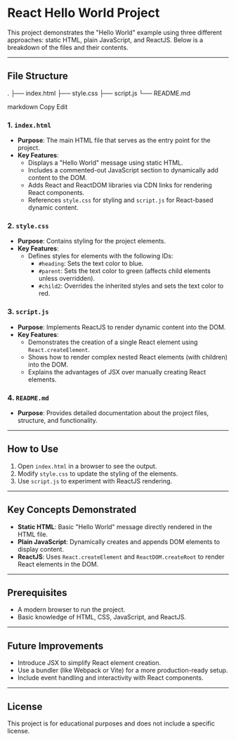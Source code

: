 # React Hello World Project

This project demonstrates the "Hello World" example using three different approaches: static HTML, plain JavaScript, and ReactJS. Below is a breakdown of the files and their contents.

---

## File Structure

. ├── index.html
  ├── style.css 
  ├── script.js 
  └── README.md

markdown
Copy
Edit

### 1. `index.html`
- **Purpose**: The main HTML file that serves as the entry point for the project.
- **Key Features**:
  - Displays a "Hello World" message using static HTML.
  - Includes a commented-out JavaScript section to dynamically add content to the DOM.
  - Adds React and ReactDOM libraries via CDN links for rendering React components.
  - References `style.css` for styling and `script.js` for React-based dynamic content.

### 2. `style.css`
- **Purpose**: Contains styling for the project elements.
- **Key Features**:
  - Defines styles for elements with the following IDs:
    - `#heading`: Sets the text color to blue.
    - `#parent`: Sets the text color to green (affects child elements unless overridden).
    - `#child2`: Overrides the inherited styles and sets the text color to red.

### 3. `script.js`
- **Purpose**: Implements ReactJS to render dynamic content into the DOM.
- **Key Features**:
  - Demonstrates the creation of a single React element using `React.createElement`.
  - Shows how to render complex nested React elements (with children) into the DOM.
  - Explains the advantages of JSX over manually creating React elements.

### 4. `README.md`
- **Purpose**: Provides detailed documentation about the project files, structure, and functionality.

---

## How to Use

1. Open `index.html` in a browser to see the output.
2. Modify `style.css` to update the styling of the elements.
3. Use `script.js` to experiment with ReactJS rendering.

---

## Key Concepts Demonstrated

- **Static HTML**: Basic "Hello World" message directly rendered in the HTML file.
- **Plain JavaScript**: Dynamically creates and appends DOM elements to display content.
- **ReactJS**: Uses `React.createElement` and `ReactDOM.createRoot` to render React elements in the DOM.

---

## Prerequisites

- A modern browser to run the project.
- Basic knowledge of HTML, CSS, JavaScript, and ReactJS.

---

## Future Improvements

- Introduce JSX to simplify React element creation.
- Use a bundler (like Webpack or Vite) for a more production-ready setup.
- Include event handling and interactivity with React components.

---

## License

This project is for educational purposes and does not include a specific license.